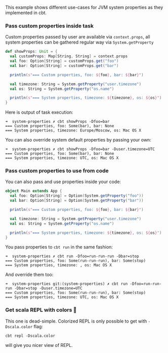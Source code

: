 This example shows different use-cases for JVM system properties as they implemented in cbt.

### Pass custom properties inside task

Custom properties passed by user are available via `context.props`, all system properties can be gathered regular way via `System.getProperty`

```scala
def showProps: Unit = {
  val customProps: Map[String, String] = context.props
  val foo: Option[String] = customProps.get("foo")
  val bar: Option[String] = customProps.get("bar")

  println(s"=== Custom properties, foo: ${foo}, bar: ${bar}")

  val timezone: String = System.getProperty("user.timezone")
  val os: String = System.getProperty("os.name")

  println(s"=== System properties, timezone: ${timezone}, os: ${os}")
}
```

Here is output of task execution:

```
➜  system-properties ✗ cbt showProps -Dfoo=bar
=== Custom properties, foo: Some(bar), bar: None
=== System properties, timezone: Europe/Moscow, os: Mac OS X
```

You can also override system default properties by passing your own:

```
➜  system-properties ✗ cbt showProps -Dfoo=bar -Duser.timezone=UTC
=== Custom properties, foo: Some(bar), bar: None
=== System properties, timezone: UTC, os: Mac OS X
```

### Pass custom properties to use from code

You can also pass and use properties inside your code:

```scala
object Main extends App {
  val foo: Option[String] = Option(System.getProperty("foo"))
  val bar: Option[String] = Option(System.getProperty("bar"))

  println(s"=== Custom properties, foo: ${foo}, bar: ${bar}")

  val timezone: String = System.getProperty("user.timezone")
  val os: String = System.getProperty("os.name")

  println(s"=== System properties, timezone: ${timezone}, os: ${os}")
}
```

You pass properties to `cbt run` in the same fashion:

```
➜  system-properties ✗ cbt run -Dfoo=run-run-run -Dbar=stop
=== Custom properties, foo: Some(run-run-run), bar: Some(stop)
=== System properties, timezone: , os: Mac OS X
```

And override them too:

```
➜  system-properties git:(system-properties) ✗ cbt run -Dfoo=run-run-run -Dbar=stop -Duser.timezone=UTC
=== Custom properties, foo: Some(run-run-run), bar: Some(stop)
=== System properties, timezone: UTC, os: Mac OS X
```

### Get scala REPL with colors :rainbow:

This one is dead-simple. Colorized REPL is only possible to get with `-Dscala.color` flag:

```
cbt repl -Dscala.color
```

will give you nicer view of REPL.

